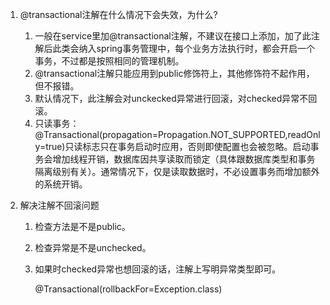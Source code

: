 1. @transactional注解在什么情况下会失效，为什么?

   1. 一般在service里加@transactional注解，不建议在接口上添加，加了此注解后此类会纳入spring事务管理中，每个业务方法执行时，都会开启一个事务，不过都是按照相同的管理机制。
   2. @transactional注解只能应用到public修饰符上，其他修饰符不起作用，但不报错。
   3. 默认情况下，此注解会对unckecked异常进行回滚，对checked异常不回滚。
   4. 只读事务：@Transactional(propagation=Propagation.NOT_SUPPORTED,readOnly=true)只读标志只在事务启动时应用，否则即使配置也会被忽略。启动事务会增加线程开销，数据库因共享读取而锁定（具体跟数据库类型和事务隔离级别有关）。通常情况下，仅是读取数据时，不必设置事务而增加额外的系统开销。

2. 解决注解不回滚问题

   1. 检查方法是不是public。

   2. 检查异常是不是unchecked。

   3. 如果时checked异常也想回滚的话，注解上写明异常类型即可。

      @Transactional(rollbackFor=Exception.class)

